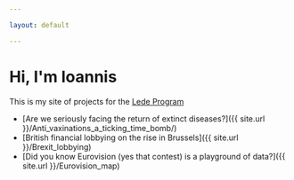 ```yaml
---

layout: default

---
```


# Hi, I'm Ioannis

This is my site of projects for the [Lede Program](http://ledeprogram.com)

* [Are we seriously facing the return of extinct diseases?]({{ site.url }}/Anti_vaxinations_a_ticking_time_bomb/)
* [British financial lobbying on the rise in Brussels]({{ site.url }}/Brexit_lobbying)
* [Did you know Eurovision (yes that contest) is a playground of data?]({{ site.url }}/Eurovision_map)
